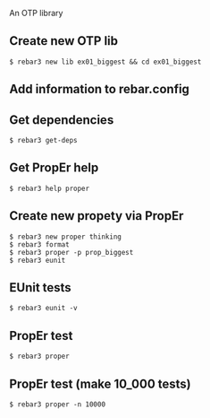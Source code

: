 An OTP library

Create new OTP lib
-----
    $ rebar3 new lib ex01_biggest && cd ex01_biggest

Add information to rebar.config
-----

Get dependencies
-----
    $ rebar3 get-deps


Get PropEr help
-----
    $ rebar3 help proper


Create new propety via PropEr
-----
    $ rebar3 new proper thinking
    $ rebar3 format	
	$ rebar3 proper -p prop_biggest
	$ rebar3 eunit

EUnit tests
-----
    $ rebar3 eunit -v

PropEr test
-----
    $ rebar3 proper


PropEr test (make 10_000 tests)
-----	
	$ rebar3 proper -n 10000